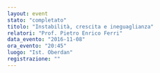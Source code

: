 ```yaml
---
layout: event
stato: "completato"
titolo: "Instabilità, crescita e ineguaglianza"
relatori: "Prof. Pietro Enrico Ferri"
data_evento: "2016-11-08"
ora_evento: "20:45"
luogo: "Ist. Oberdan"
registrazione: ""
---
```


